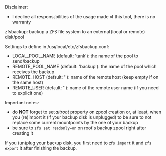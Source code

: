 Disclaimer:
* I decline all responsabilities of the usage made of this tool, there is no warranty

zfsbackup: backup a ZFS file system to an external (local or remote) disk/pool

Settings to define in /usr/local/etc/zfsbackup.conf:
* LOCAL_POOL_NAME (default: 'tank'): the name of the pool to send/backup
* REMOTE_POOL_NAME (default: 'backup'): the name of the pool which receives the backup
* REMOTE_HOST (default: ''): name of the remote host (keep empty if on the same host)
* REMOTE_USER (default: ''): name of the remote user name (if you need to explicit one)

Important notes:
* do **NOT** forget to set *altroot* property on zpool creation or, at least, when you (re)import it (if your backup disk is unplugged) to be sure to not replace some current mountpoints by the one of your backup
* be sure to `zfs set readonly=on` on root's backup zpool right after creating it

If you (un)plug your backup disk, you first need to `zfs import` it and `zfs export` it after finishing the backup.
